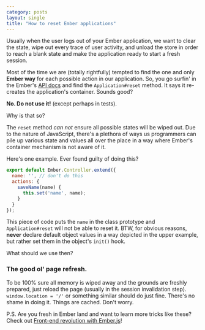 ```yaml
---
category: posts
layout: single
title: "How to reset Ember applications"  
---
```


Usually when the user logs out of your Ember application, we want to clear the state, wipe out every trace of user activity, and unload the store in order to reach a blank state and make the application ready to start a fresh session.

Most of the time we are (totally rightfully) tempted to find the one and only **Ember way** for each possible action in our application. So, you go surfin' in the Ember's [API docs](http://emberjs.com/api/classes/Ember.Application.html) and find the `Application#reset` method. It says it re-creates the application's container. Sounds good?

**No. Do not use it!** (except perhaps in tests).

Why is that so?

The `reset` method *can not* ensure all possible states will be wiped out. Due to the nature of JavaScript, there's a plethora of ways us programmers can pile up various state and values all over the place in a way where Ember's container mechanism is not aware of it.

Here's one example. Ever found guilty of doing this?

```javascript
export default Ember.Controller.extend({
  name: '', // don't do this
  actions: {
    saveName(name) {
      this.set('name', name);
    }
  }
});
```

This piece of code puts the `name` in the class prototype and `Application#reset` will not be able to reset it. BTW, for obvious reasons, **never** declare default object values in a way depicted in the upper example, but rather set them in the object's `init()` hook.

What should we use then?

### The good ol' page refresh.

To be 100% sure all memory is wiped away and the grounds are freshly prepared, just reload the page (usually in the session invalidation step). `window.location = '/'` or something similar should do just fine. There's no shame in doing it. Things are cached. Don't worry.

P.S. Are you fresh in Ember land and want to learn more tricks like these? Check out [Front-end revolution with Ember.js](http://emberjs-book.com/)!
